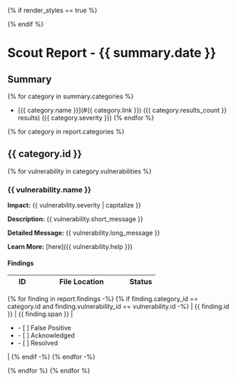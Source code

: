 {% if render_styles == true %}

<style>
  .markdown-body table {
    min-width: 100%;
    width: 100%;
    display: table;
  }
  thead {
    min-width: 100%;
    width: 100%;
  }
  th {
    min-width: 60%;
    width: 60%;
  }
  th:last-child {
    min-width: 20%;
    width: 20%;
  }
  th:first-child {
    min-width: 20%;
    width: 20%;
  }
</style>

{% endif %}

# Scout Report - {{ summary.date }}

## Summary

{% for category in summary.categories %}

- [{{ category.name }}](#{{ category.link }}) ({{ category.results_count }} results) ({{ category.severity }})
  {% endfor %}

{% for category in report.categories %}

## {{ category.id }}

{% for vulnerability in category.vulnerabilities %}

### {{ vulnerability.name }}

**Impact:** {{ vulnerability.severity | capitalize }}

**Description:** {{ vulnerability.short_message }}

**Detailed Message:** {{ vulnerability.long_message }}

**Learn More:** [here]({{ vulnerability.help }})

#### Findings

| ID  | File Location | Status |
| --- | ------------- | ------ |
{% for finding in report.findings -%}
{% if finding.category_id == category.id and finding.vulnerability_id == vulnerability.id -%}
| {{ finding.id }} | {{ finding.span }} | <ul><li>- [ ] False Positive </li><li>- [ ] Acknowledged</li><li>- [ ] Resolved</li></ul> |
{% endif -%}
{% endfor -%}

{% endfor %}
{% endfor %}
